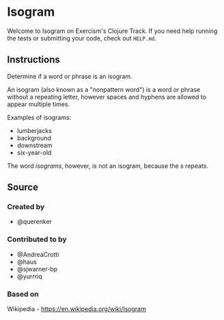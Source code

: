 # Isogram

Welcome to Isogram on Exercism's Clojure Track.
If you need help running the tests or submitting your code, check out `HELP.md`.

## Instructions

Determine if a word or phrase is an isogram.

An isogram (also known as a "nonpattern word") is a word or phrase without a repeating letter, however spaces and hyphens are allowed to appear multiple times.

Examples of isograms:

- lumberjacks
- background
- downstream
- six-year-old

The word *isograms*, however, is not an isogram, because the s repeats.

## Source

### Created by

- @querenker

### Contributed to by

- @AndreaCrotti
- @haus
- @sjwarner-bp
- @yurrriq

### Based on

Wikipedia - https://en.wikipedia.org/wiki/Isogram